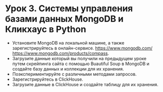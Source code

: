 # Урок 3. Системы управления базами данных MongoDB и Кликхаус в Python

* Установите MongoDB на локальной машине, а также зарегистрируйтесь в онлайн-сервисе. https://www.mongodb.com/ https://www.mongodb.com/products/compass.
* Загрузите данные который вы получили на предыдущем уроке путем скрейпинга сайта с помощью Buautiful Soup в MongoDB и создайте базу данных и коллекции для их хранения.
* Поэкспериментируйте с различными методами запросов.
* Зарегистрируйтесь в ClickHouse.
* Загрузите данные в ClickHouse и создайте таблицу для их хранения.
